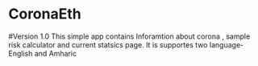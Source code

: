 # CoronaEth
#Version 1.0
This simple app contains Inforamtion about corona , sample risk calculator and current statsics page.
It is supportes two language- English and Amharic
